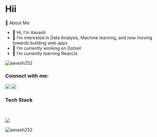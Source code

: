<h1>Hii</h1>
💫 About Me:


 - 👋 Hi, I’m Aavash
 - 👀 I’m interested in Data Analysis, Machine learning, and now moving towards building web apps  
 - 🌱 I’m currently working on Dotnet  
 - 🌱 I’m currently learning ReactJs  


<p align="left"> <img src="https://komarev.com/ghpvc/?username=aavash252&label=Profile%20views&color=0e75b6&style=flat" alt="aavash252" /> </p>

<h3 align="left">Connect with me:</h3>
<p align="left">
<a href="https://linkedin.com/in/aavash" target="blank">   <img src="https://skillicons.dev/icons?i=linkedin" /></a>
<a href="https://instagram.com/aavash2520" target="blank"><img src="https://skillicons.dev/icons?i=instagram" /></a>
</p>

<h3 align="left">Tech Stack</h3>
<br>
<p align="">
  <a href="#">
    <img src="https://skillicons.dev/icons?i=dotnet,mysql,html,bootstrap,js,react,python,jquery,git,tensorflow" />
   
</a>
</p>
<p><img align="center" src="https://github-readme-streak-stats.herokuapp.com/?user=aavash252&" alt="aavash252" /></p>

